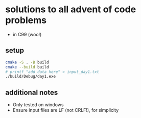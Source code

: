 # solutions to all advent of code problems
- in C99 (woo!)

## setup
```sh
cmake -S . -B build
cmake --build build
# printf "add data here" > input_day1.txt
./build/Debug/day1.exe
```

## additional notes
- Only tested on windows
- Ensure input files are LF (not CRLF!), for simplicity
